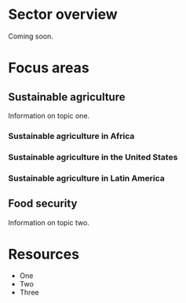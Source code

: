 <!-- TITLE: Agriculture -->
# Sector overview
Coming soon.


# Focus areas
## Sustainable agriculture

Information on topic one.

### Sustainable agriculture in Africa

### Sustainable agriculture in the United States

### Sustainable agriculture in Latin America

## Food security
Information on topic two.

# Resources
* One
* Two
* Three